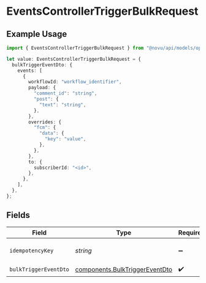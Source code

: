 # EventsControllerTriggerBulkRequest

## Example Usage

```typescript
import { EventsControllerTriggerBulkRequest } from "@novu/api/models/operations";

let value: EventsControllerTriggerBulkRequest = {
  bulkTriggerEventDto: {
    events: [
      {
        workflowId: "workflow_identifier",
        payload: {
          "comment_id": "string",
          "post": {
            "text": "string",
          },
        },
        overrides: {
          "fcm": {
            "data": {
              "key": "value",
            },
          },
        },
        to: {
          subscriberId: "<id>",
        },
      },
    ],
  },
};
```

## Fields

| Field                                                                            | Type                                                                             | Required                                                                         | Description                                                                      |
| -------------------------------------------------------------------------------- | -------------------------------------------------------------------------------- | -------------------------------------------------------------------------------- | -------------------------------------------------------------------------------- |
| `idempotencyKey`                                                                 | *string*                                                                         | :heavy_minus_sign:                                                               | A header for idempotency purposes                                                |
| `bulkTriggerEventDto`                                                            | [components.BulkTriggerEventDto](../../models/components/bulktriggereventdto.md) | :heavy_check_mark:                                                               | N/A                                                                              |